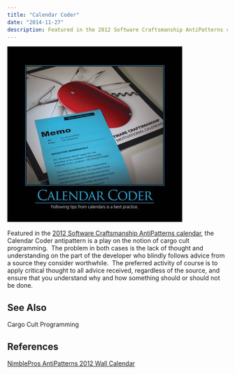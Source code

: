 ```yaml
---
title: "Calendar Coder"
date: "2014-11-27"
description: Featured in the 2012 Software Craftsmanship AntiPatterns calendar, the Calendar Coder antipattern is a play on the notion of cargo cult programming.
---
```


![CalendarCoder](images/calendar-coder-400x400.jpg)

Featured in the [2012 Software Craftsmanship AntiPatterns calendar](http://nimblepros.com/products/software-craftsmanship-2012-calendar.aspx), the Calendar Coder antipattern is a play on the notion of cargo cult programming.  The problem in both cases is the lack of thought and understanding on the part of the developer who blindly follows advice from a source they consider worthwhile.  The preferred activity of course is to apply critical thought to all advice received, regardless of the source, and ensure that you understand why and how something should or should not be done.

## See Also

Cargo Cult Programming

## References

[NimblePros AntiPatterns 2012 Wall Calendar](http://nimblepros.com/products/software-craftsmanship-2012-calendar.aspx)
